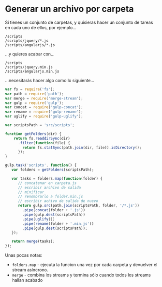 # Generar un archivo por carpeta

Si tienes un conjunto de carpetas, y quisieras hacer un conjunto de tareas en cada uno de ellos, por ejemplo...

```
/scripts
/scripts/jquery/*.js
/scripts/angularjs/*.js
```

...y quieres acabar con...

```
/scripts
/scripts/jquery.min.js
/scripts/angularjs.min.js
```

...necesitarás hacer algo como lo siguiente...

``` javascript
var fs = require('fs');
var path = require('path');
var merge = require('merge-stream');
var gulp = require('gulp');
var concat = require('gulp-concat');
var rename = require('gulp-rename');
var uglify = require('gulp-uglify');

var scriptsPath = 'src/scripts';

function getFolders(dir) {
    return fs.readdirSync(dir)
      .filter(function(file) {
        return fs.statSync(path.join(dir, file)).isDirectory();
      });
}

gulp.task('scripts', function() {
   var folders = getFolders(scriptsPath);

   var tasks = folders.map(function(folder) {
      // concatenar en carpeta.js
      // escribir archivo de salida
      // minificar
      // renombrarlo a folder.min.js
      // escribir achivo de salida de nuevo
      return gulp.src(path.join(scriptsPath, folder, '/*.js'))
        .pipe(concat(folder + '.js'))
        .pipe(gulp.dest(scriptsPath))
        .pipe(uglify())
        .pipe(rename(folder + '.min.js'))
        .pipe(gulp.dest(scriptsPath));
   });

   return merge(tasks);
});
```

Unas pocas notas:
- `folders.map` - ejecuta la funcion una vez por cada carpeta y devuelver el stream asíncrono.
- `merge` - combina los streams y termina sólo cuando todos los streams hallan acabado
